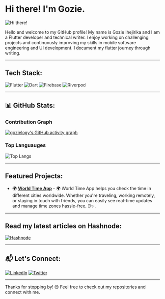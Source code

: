 # Hi there! I'm Gozie.
![Hi there!](https://raw.githubusercontent.com/MartinHeinz/MartinHeinz/master/wave.gif)


Hello and welcome to my GitHub profile! My name is Gozie Ihejirika and I am a Flutter developer and technical writer. I enjoy working on challenging projects and continuously improving my skills in mobile software engineering and UI development. I document my flutter journey through writing.

---

## Tech Stack:

![Flutter](https://img.shields.io/badge/Flutter-%2302569B.svg?style=for-the-badge&logo=flutter&logoColor=white)
![Dart](https://img.shields.io/badge/Dart-%230175C2.svg?style=for-the-badge&logo=dart&logoColor=white)
![Firebase](https://img.shields.io/badge/Firebase-%23FFCA28.svg?style=for-the-badge&logo=firebase&logoColor=black)
![Riverpod](https://img.shields.io/badge/Riverpod-%230080FF.svg?style=for-the-badge&logo=flutter&logoColor=white)

<!-- (You can add or remove technologies based on your expertise.) -->

---

## 📊 GitHub Stats:

<!-- ![GitHub Stats](https://github-readme-stats.vercel.app/api?username=gozielogy&show_icons=true&theme=react-dark) -->

### Contribution Graph  
[![gozielogy's GitHub activity graph](https://github-readme-activity-graph.vercel.app/graph?username=gozielogy&theme=tokyo-night)](https://github.com/ashutosh00710/github-readme-activity-graph)


### Top Languauges
![Top Langs](https://github-readme-stats.vercel.app/api/top-langs/?username=gozielogy&layout=compact&theme=react-dark)

<!-- Replace `YourGitHubUsername` with your actual GitHub username. -->

---

##  Featured Projects:

- 🌍 **[World Time App](https://github.com/gozielogy/world_time_app)** - 🌍 World Time App helps you check the time in different cities worldwide. Whether you're traveling, working remotely, or staying in touch with friends, you can easily see real-time updates and manage time zones hassle-free. ⏰✨.
<!-- - - 📱 **[Project Name](GitHub Repo Link)** - Short description. -->

<!-- (Showcase your best work! Add links to repositories and update descriptions.) -->

---

## **Read my latest articles on Hashnode:**  


[![Hashnode](https://img.shields.io/badge/Hashnode-2962FF?style=for-the-badge&logo=hashnode&logoColor=white)]([https://your-hashnode-url](https://hashnode.com/@gozielogy))


---

## 📬 Let's Connect:

[![LinkedIn](https://img.shields.io/badge/LinkedIn-%230077B5.svg?style=for-the-badge&logo=linkedin&logoColor=white)](https://www.linkedin.com/in/gozielogy/)
[![Twitter](https://img.shields.io/badge/Twitter-%231DA1F2.svg?style=for-the-badge&logo=twitter&logoColor=white)](https://x.com/gozielogy)
<!-- [![Portfolio](https://img.shields.io/badge/Portfolio-%23000000.svg?style=for-the-badge&logo=firefox&logoColor=white)](YourPortfolioURL) -->

<!-- (Replace the links with your actual social media profiles and portfolio.) -->

---

Thanks for stopping by! 😊 Feel free to check out my repositories and connect with me.
